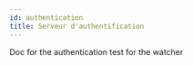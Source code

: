 ```yaml
---
id: authentication
title: Serveur d'authentification
---
```


Doc for the authentication test for the watcher